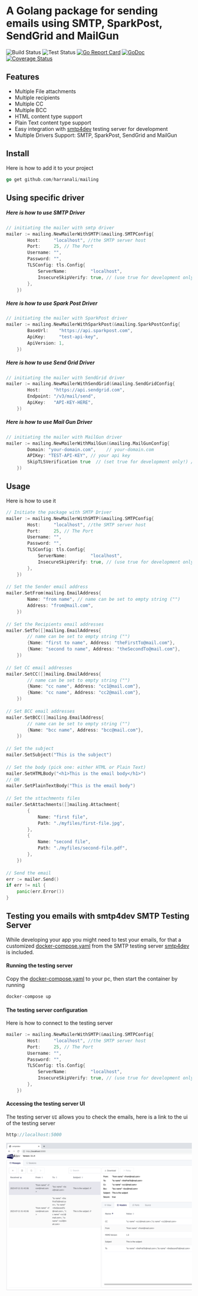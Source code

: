 # A Golang package for sending emails using SMTP, SparkPost, SendGrid and MailGun

![Build Status](https://github.com/harranali/mailing/actions/workflows/build-main.yml/badge.svg)
![Test Status](https://github.com/harranali/mailing/actions/workflows/test-main.yml/badge.svg)
[![Go Report Card](https://goreportcard.com/badge/github.com/harranali/mailing)](https://goreportcard.com/report/github.com/harranali/mailing)
[![GoDoc](https://godoc.org/github.com/harranali/mailing?status.svg)](https://godoc.org/github.com/harranali/mailing)
[![Coverage Status](https://coveralls.io/repos/github/harranali/mailing/badge.svg?branch=main)](https://coveralls.io/github/harranali/mailing?branch=main&cache=false)

## Features
- Multiple File attachments
- Multiple recipients
- Multiple CC
- Multiple BCC
- HTML content type support
- Plain Text content type support
- Easy integration with [smtp4dev](https://github.com/rnwood/smtp4dev/tree/master) testing server for development
- Multiple Drivers Support: SMTP, SparkPost, SendGrid and MailGun

## Install
Here is how to add it to your project
```go
go get github.com/harranali/mailing
```

## Using specific driver
##### Here is how to use SMTP Driver 
```go
// initiating the mailer with smtp driver
mailer := mailing.NewMailerWithSMTP(&mailing.SMTPConfig{
		Host:     "localhost", //the SMTP server host
		Port:     25, // The Port
		Username: "", 
		Password: "",
		TLSConfig: tls.Config{
			ServerName:         "localhost",
			InsecureSkipVerify: true, // (use true for development only) true accepts any certificate presented by the server
		},
	})
```
##### Here is how to use Spark Post Driver 
```go
// initiating the mailer with SparkPost driver
mailer := mailing.NewMailerWithSparkPost(&mailing.SparkPostConfig{
		BaseUrl:    "https://api.sparkpost.com",
		ApiKey:     "test-api-key",
		ApiVersion: 1,
	})
```
##### Here is how to use Send Grid Driver 
```go
// initiating the mailer with SendGrid driver
mailer := mailing.NewMailerWithSendGrid(&mailing.SendGridConfig{
		Host:     "https://api.sendgrid.com",
		Endpoint: "/v3/mail/send",
		ApiKey:   "API-KEY-HERE",
	})
```
##### Here is how to use Mail Gun Driver 
```go
// initiating the mailer with MailGun driver
mailer := mailing.NewMailerWithMailGun(&mailing.MailGunConfig{
		Domain: "your-domain.com",    // your-domain.com
		APIKey: "TEST-API-KEY", // your api key
		SkipTLSVerification true  // (set true for development only!) // true means accepts any tls certificate sent by the domain without verification
	})
```

## Usage
Here is how to use it
```go
// Initiate the package with SMTP Driver
mailer := mailing.NewMailerWithSMTP(&mailing.SMTPConfig{
		Host:     "localhost", //the SMTP server host
		Port:     25, // The Port
		Username: "", 
		Password: "",
		TLSConfig: tls.Config{
			ServerName:         "localhost",
			InsecureSkipVerify: true, // (use true for development only) true accepts any certificate presented by the server
		},
	})

// Set the Sender email address
mailer.SetFrom(mailing.EmailAddress{
        Name: "from name", // name can be set to empty string ("")
        Address: "from@mail.com",
    })

// Set the Recipients email addresses
mailer.SetTo([]mailing.EmailAddress{
        // name can be set to empty string ("")
        {Name: "first to name", Address: "theFirstTo@mail.com"},
        {Name: "second to name", Address: "theSecondTo@mail.com"},
    })

// Set CC email addresses
mailer.SetCC([]mailing.EmailAddress{
        // name can be set to empty string ("")
        {Name: "cc name", Address: "cc1@mail.com"},
        {Name: "cc name", Address: "cc2@mail.com"},
    })

// Set BCC email addresses
mailer.SetBCC([]mailing.EmailAddress{
        // name can be set to empty string ("")
        {Name: "bcc name", Address: "bcc@mail.com"},
    })

// Set the subject
mailer.SetSubject("This is the subject")

// Set the body (pick one: either HTML or Plain Text)
mailer.SetHTMLBody("<h1>This is the email body</h1>")
// OR
mailer.SetPlainTextBody("This is the email body")

// Set the sttachments files
mailer.SetAttachments([]mailing.Attachment{
        {
            Name: "first file",
            Path: "./myfiles/first-file.jpg",
        },
        {
            Name: "second file",
            Path: "./myfiles/second-file.pdf",
        },
    })
        
// Send the email
err := mailer.Send()
if err != nil {
    panic(err.Error())
}
```

## Testing you emails with smtp4dev SMTP Testing Server
While developing your app you might need to test your emails, for that a customized [docker-compose.yaml](https://github.com/harranali/mailing/tree/main/smtp-testing-server) from the SMTP testing server [smtp4dev](https://github.com/rnwood/smtp4dev/tree/master) is included.
#### Running the testing server
Copy the [docker-compose.yaml](https://github.com/harranali/mailing/blob/main/smtp-testing-server/docker-compose.yaml) to your pc, then start the container by running
```go
docker-compose up
```
#### The testing server configuration
Here is how to connect to the testing server
```go
mailer := mailing.NewMailerWithSMTP(&mailing.SMTPConfig{
		Host:     "localhost", //the SMTP server host
		Port:     25, // The Port
		Username: "", 
		Password: "",
		TLSConfig: tls.Config{
			ServerName:         "localhost",
			InsecureSkipVerify: true, // (use true for development only) true accepts any certificate presented by the server
		},
	})
```
#### Accessing the testing server UI
The testing server `UI` allows you to check the emails, here is a link to the ui of the testing server
```go
http://localhost:5000
```
![smtp4dev server ui](https://raw.githubusercontent.com/harranali/mailing/main/smtp-testing-server/screenshots/smtp4dev-server-ui.png "smtp server ui")
